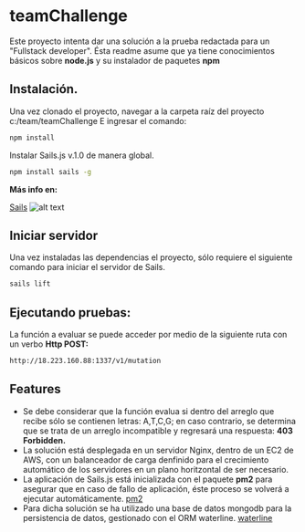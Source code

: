 # teamChallenge

Este proyecto intenta dar una solución a la prueba redactada para un "Fullstack developer".
Ésta readme asume que ya tiene conocimientos básicos sobre **node.js** y su instalador de paquetes **npm**

## Instalación.

Una vez clonado el proyecto, navegar a la carpeta raíz del proyecto c:/team/teamChallenge
E ingresar el comando:

```bash
npm install
```

Instalar Sails.js v.1.0 de manera global.

```bash
npm install sails -g
```

**Más info en:**

[Sails](https://sailsjs.com/get-started)
![alt text](https://sailsjs.com/images/logos/sails-logo_dkBg_ltBlue.png)

## Iniciar servidor

Una vez instaladas las dependencias el proyecto, sólo requiere el siguiente comando para iniciar el servidor de Sails.

```bash
sails lift
```

## Ejecutando pruebas:

La función a evaluar se puede acceder por medio de la siguiente ruta con un verbo **Http POST:**

```bash
http://18.223.160.88:1337/v1/mutation
```

## Features
- Se debe considerar que la función evalua si dentro del arreglo que recibe sólo se contienen letras: A,T,C,G; en caso contrario, se determina que se trata de un arreglo incompatible y regresará una respuesta: **403 Forbidden.**
- La solución está desplegada en un servidor Nginx, dentro de un EC2 de AWS, con un balanceador de carga denfinido para el crecimiento automático de los servidores en un plano horitzontal de ser necesario.
- La aplicación de Sails.js está inicializada con el paquete **pm2** para asegurar que en caso de fallo de aplicación, éste proceso se volverá a ejecutar automáticamente.
[pm2](http://pm2.keymetrics.io/)
- Para dicha solución se ha utilizado una base de datos mongodb para la persistencia de datos, gestionado con el ORM
 waterline.
[waterline](http://waterlinejs.org/)
